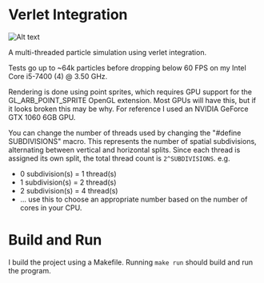 # Verlet Integration

![Alt text](/.github/preview.gif?raw=true "preview")

A multi-threaded particle simulation using verlet integration.

Tests go up to ~64k particles before dropping below 60 FPS on my Intel Core i5-7400 (4) @ 3.50 GHz.

Rendering is done using point sprites, which requires GPU support for the GL_ARB_POINT_SPRITE OpenGL extension. Most GPUs will have this, but if it looks broken this may be why. For reference I used an NVIDIA GeForce GTX 1060 6GB GPU.

You can change the number of threads used by changing the "#define SUBDIVISIONS" macro. This represents the number of spatial subdivisions, alternating between vertical and horizontal splits. Since each thread is assigned its own split, the total thread count is `2^SUBDIVISIONS`.
e.g.
- 0 subdivision(s) = 1 thread(s)
- 1 subdivision(s) = 2 thread(s)
- 2 subdivision(s) = 4 thread(s)
- ...
use this to choose an appropriate number based on the number of cores in your CPU.

# Build and Run
I build the project using a Makefile. Running `make run` should build and run the program.
